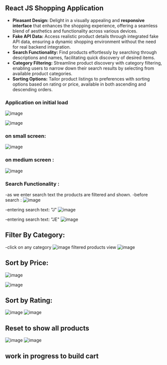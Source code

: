 ## React JS Shopping Application
- **Pleasant Design:** Delight in a visually appealing and **responsive interface** that enhances the shopping experience, offering a seamless blend of aesthetics and functionality across various devices.
- **Fake API Data:** Access realistic product details through integrated fake API data, ensuring a dynamic shopping environment without the need for real backend integration.
- **Search Functionality:** Find products effortlessly by searching through descriptions and names, facilitating quick discovery of desired items.
- **Category Filtering:** Streamline product discovery with category filtering, enabling users to narrow down their search results by selecting from available product categories.
- **Sorting Options:** Tailor product listings to preferences with sorting options based on rating or price, available in both ascending and descending orders.

### Application on initial load
![image](https://github.com/ash-2-code-12/react-shopping-app/assets/128391295/b2c659fb-b1b6-4cff-9924-a2d09d846927)

![image](https://github.com/ash-2-code-12/react-shopping-app/assets/128391295/23bccc56-95ed-4299-98d2-291eed1372b9)

### on small screen:
![image](https://github.com/ash-2-code-12/react-shopping-app/assets/128391295/b2c96f96-c8fa-4fd5-a16c-fa3374f614a7)
### on medium screen :
![image](https://github.com/ash-2-code-12/react-shopping-app/assets/128391295/7c0e6131-9e3c-447a-9ea4-6b2d759be416)


### Search Functionality :
-as we enter search text the products are filtered and shown.
-before search :
![image](https://github.com/ash-2-code-12/react-shopping-app/assets/128391295/39c550db-7759-427d-9522-3ba4d03935bd)

-entering search text: "J"
![image](https://github.com/ash-2-code-12/react-shopping-app/assets/128391295/aaf64049-820d-4546-9295-19b9be970e50)

-entering search text: "JE"
![image](https://github.com/ash-2-code-12/react-shopping-app/assets/128391295/27014d82-c8a0-4c61-baa0-5934cc13c90c)

## Filter By Category:
-click on any category
![image](https://github.com/ash-2-code-12/react-shopping-app/assets/128391295/02e66f30-c33c-477c-90eb-1cb3584036dd)
filtered products view
![image](https://github.com/ash-2-code-12/react-shopping-app/assets/128391295/a937891a-ebca-41ea-9b3e-14ac6d079157)

## Sort by Price:
![image](https://github.com/ash-2-code-12/react-shopping-app/assets/128391295/c1132821-91b5-4d91-b917-9c758ed693e0)

![image](https://github.com/ash-2-code-12/react-shopping-app/assets/128391295/cfcc27c5-6962-4026-b487-a5f67ecc0098)

## Sort by Rating:
![image](https://github.com/ash-2-code-12/react-shopping-app/assets/128391295/38b0c136-883e-4e01-a9d2-fb91b4342910)
![image](https://github.com/ash-2-code-12/react-shopping-app/assets/128391295/c735e2db-874b-4dc2-98ef-8d5cdcadbcb0)

## Reset to show all products
![image](https://github.com/ash-2-code-12/react-shopping-app/assets/128391295/fbba6dc2-f1e3-4a87-83ba-2c6f53b794eb)
![image](https://github.com/ash-2-code-12/react-shopping-app/assets/128391295/98fec8b4-a715-491a-8285-8e0339f64dc7)

## work in progress to build cart 



